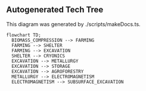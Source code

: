 
## Autogenerated Tech Tree

This diagram was generated by ./scripts/makeDocs.ts.

```mermaid
flowchart TD;
  BIOMASS_COMPRESSION --> FARMING
  FARMING --> SHELTER
  FARMING --> EXCAVATION
  SHELTER --> CRYONICS
  EXCAVATION --> METALLURGY
  EXCAVATION --> STORAGE
  EXCAVATION --> AGROFORESTRY
  METALLURGY --> ELECTROMAGNETISM
  ELECTROMAGNETISM --> SUBSURFACE_EXCAVATION

```
